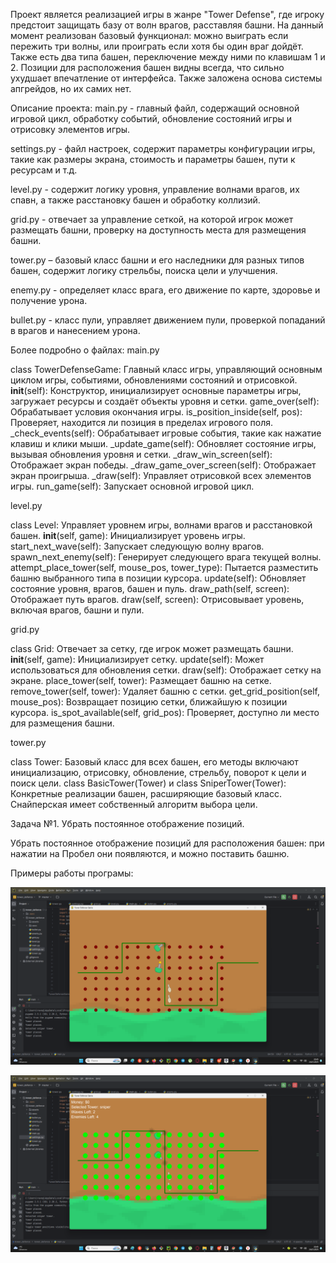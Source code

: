 Проект является реализацией игры в жанре "Tower Defense", где игроку предстоит защищать базу от волн врагов, расставляя башни. На данный момент реализован базовый функционал: можно выиграть если пережить три волны, или проиграть если хотя бы один враг дойдёт. Также есть два типа башен, переключение между ними по клавишам 1 и 2.
Позиции для расположения башен видны всегда, что сильно ухудшает впечатление от интерфейса. Также заложена основа системы апгрейдов, но их самих нет.

Описание проекта:
main.py - главный файл, содержащий основной игровой цикл, обработку событий, обновление состояний игры и отрисовку элементов игры.

settings.py - файл настроек, содержит параметры конфигурации игры, такие как размеры экрана, стоимость и параметры башен, пути к ресурсам и т.д.

level.py - содержит логику уровня, управление волнами врагов, их спавн, а также расстановку башен и обработку коллизий.

grid.py - отвечает за управление сеткой, на которой игрок может размещать башни, проверку на доступность места для размещения башни.

tower.py – базовый класс башни и его наследники для разных типов башен, содержит логику стрельбы, поиска цели и улучшения.

enemy.py - определяет класс врага, его движение по карте, здоровье и получение урона.

bullet.py - класс пули, управляет движением пули, проверкой попаданий в врагов и нанесением урона.

Более подробно о файлах:
main.py

class TowerDefenseGame: Главный класс игры, управляющий основным циклом игры, событиями, обновлениями состояний и отрисовкой.
__init__(self): Конструктор, инициализирует основные параметры игры, загружает ресурсы и создаёт объекты уровня и сетки.
game_over(self): Обрабатывает условия окончания игры.
is_position_inside(self, pos): Проверяет, находится ли позиция в пределах игрового поля.
_check_events(self): Обрабатывает игровые события, такие как нажатие клавиш и клики мыши.
_update_game(self): Обновляет состояние игры, вызывая обновления уровня и сетки.
_draw_win_screen(self): Отображает экран победы.
_draw_game_over_screen(self): Отображает экран проигрыша.
_draw(self): Управляет отрисовкой всех элементов игры.
run_game(self): Запускает основной игровой цикл.

level.py

class Level: Управляет уровнем игры, волнами врагов и расстановкой башен.
__init__(self, game): Инициализирует уровень игры.
start_next_wave(self): Запускает следующую волну врагов.
spawn_next_enemy(self): Генерирует следующего врага текущей волны.
attempt_place_tower(self, mouse_pos, tower_type): Пытается разместить башню выбранного типа в позиции курсора.
update(self): Обновляет состояние уровня, врагов, башен и пуль.
draw_path(self, screen): Отображает путь врагов.
draw(self, screen): Отрисовывает уровень, включая врагов, башни и пули.

grid.py

class Grid: Отвечает за сетку, где игрок может размещать башни.
__init__(self, game): Инициализирует сетку.
update(self): Может использоваться для обновления сетки.
draw(self): Отображает сетку на экране.
place_tower(self, tower): Размещает башню на сетке.
remove_tower(self, tower): Удаляет башню с сетки.
get_grid_position(self, mouse_pos): Возвращает позицию сетки, ближайшую к позиции курсора.
is_spot_available(self, grid_pos): Проверяет, доступно ли место для размещения башни.

tower.py

class Tower: Базовый класс для всех башен, его методы включают инициализацию, отрисовку, обновление, стрельбу, поворот к цели и поиск цели.
class BasicTower(Tower) и class SniperTower(Tower): Конкретные реализации башен, расширяющие базовый класс. Снайперская имеет собственный алгоритм выбора цели.

Задача №1. Убрать постоянное отображение позиций.

Убрать постоянное отображение позиций для расположения башен: при нажатии на Пробел они появляются, и можно поставить башню.

Примеры работы програмы:

![Image alt](https://github.com/AlekseevAlek/tower/blob/master/сетка%20не%20отображается.png)

![Image alt](https://github.com/AlekseevAlek/tower/blob/master/сетка%20отображается.png)
